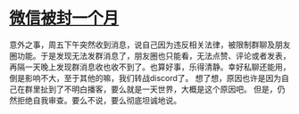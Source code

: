 # [微信被封一个月](https://github.com/UniqueClouds/gitblog/issues/7)

意外之事，周五下午突然收到消息，说自己因为违反相关法律，被限制群聊及朋友圈功能。于是发现无法发群消息了，朋友圈也只能看，无法点赞、评论或者发表，再隔一天晚上发现群消息收也收不到了。也算好事，乐得清静。幸好私聊还能用，倒是影响不大，至于其他的嘛，我们转战discord了。
想了想，原因也许是因为自己在群里扯到了不明白播客，要么就是一天世界，大概是这个原因吧。
但是，仍然拒绝自我审查。要么不说，要么彻底坦诚地说。